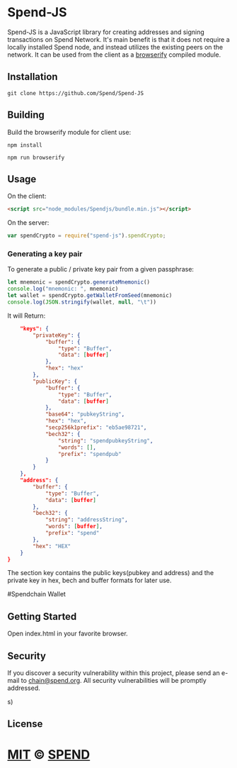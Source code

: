 # Spend-JS

Spend-JS is a JavaScript library for creating addresses and signing transactions on Spend Network. It's main benefit is that it does not require a locally installed Spend node, and instead utilizes the existing peers on the network. It can be used from the client as a [browserify](http://browserify.org/) compiled module.

## Installation

``` git clone https://github.com/Spend/Spend-JS ```

## Building

Build the browserify module for client use:

```
npm install

npm run browserify
```


## Usage

On the client:

```html
<script src="node_modules/Spendjs/bundle.min.js"></script>
```

On the server:

```js
var spendCrypto = require("spend-js").spendCrypto;
```

### Generating a key pair

To generate a public / private key pair from a given passphrase:

```js
let mnemonic = spendCrypto.generateMnemonic()
console.log("mnemonic: ", mnemonic)
let wallet = spendCrypto.getWalletFromSeed(mnemonic)
console.log(JSON.stringify(wallet, null, "\t"))
```

It will Return:

```json
    "keys": {
        "privateKey": {
            "buffer": {
                "type": "Buffer",
                "data": [buffer]       
            },
            "hex": "hex"
        },
        "publicKey": {
            "buffer": {
                "type": "Buffer",
                "data": [buffer]
            },
            "base64": "pubkeyString",
            "hex": "hex",
            "secp256k1prefix": "eb5ae98721",
            "bech32": {
                "string": "spendpubkeyString",
                "words": [],
                "prefix": "spendpub"
            }
        }
    },
    "address": {
        "buffer": {
            "type": "Buffer",
            "data": [buffer]
        },
        "bech32": {
            "string": "addressString",
            "words": [buffer],
            "prefix": "spend"
        },
        "hex": "HEX"
    }
}
```

The section key contains the public keys(pubkey and address) and the private key in hex, bech and buffer formats for later use.


#Spendchain Wallet

## Getting Started
Open index.html in your favorite browser.

## Security

If you discover a security vulnerability within this project, please send an e-mail to chain@spend.org. All security vulnerabilities will be promptly addressed.

s)

## License

[MIT](LICENSE) © [SPEND](https://spend.org)
=======

